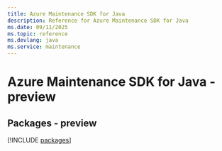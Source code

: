 ```yaml
---
title: Azure Maintenance SDK for Java
description: Reference for Azure Maintenance SDK for Java
ms.date: 09/11/2025
ms.topic: reference
ms.devlang: java
ms.service: maintenance
---
```

# Azure Maintenance SDK for Java - preview
## Packages - preview
[!INCLUDE [packages](maintenance-index.md)]